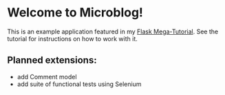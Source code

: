 # Welcome to Microblog!

This is an example application featured in my [Flask Mega-Tutorial](https://blog.miguelgrinberg.com/post/the-flask-mega-tutorial-part-i-hello-world). See the tutorial for instructions on how to work with it.

## Planned extensions:
- add Comment model
- add suite of functional tests using Selenium

